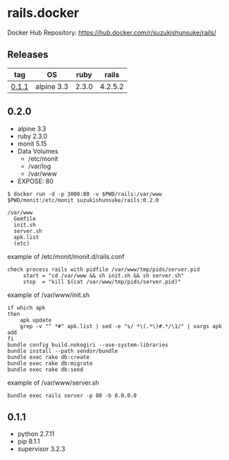 # rails.docker

Docker Hub Repository: https://hub.docker.com/r/suzukishunsuke/rails/

## Releases

tag | OS | ruby | rails
--- | --- | --- | ---
[0.1.1](https://github.com/suzuki-shunsuke/rails.docker/blob/0.1.1/Dockerfile) | alpine 3.3 | 2.3.0 | 4.2.5.2

## 0.2.0

* alpine 3.3
* ruby 2.3.0
* monit 5.15
* Data Volumes
  * /etc/monit
  * /var/log
  * /var/www
* EXPOSE: 80

```
$ docker run -d -p 3000:80 -v $PWD/rails:/var/www $PWD/monit:/etc/monit suzukishunsuke/rails:0.2.0
```

```
/var/www
  Gemfile
  init.sh
  server.sh
  apk.list
  (etc)
```

example of /etc/monit/monit.d/rails.conf

```
check process rails with pidfile /var/www/tmp/pids/server.pid
     start = "cd /var/www && sh init.sh && sh server.sh"
     stop  = "kill $(cat /var/www/tmp/pids/server.pid)"
```

example of /var/www/init.sh

```
if which apk
then
    apk update
    grep -v "^ *#" apk.list | sed -e "s/ *\(.*\)#.*/\1/" | xargs apk add
fi
bundle config build.nokogiri --use-system-libraries
bundle install --path vendor/bundle
bundle exec rake db:create
bundle exec rake db:migrate
bundle exec rake db:seed
```

example of /var/www/server.sh

```
bundle exec rails server -p 80 -b 0.0.0.0
```

## 0.1.1

* python 2.7.11
* pip 8.1.1
* supervisor 3.2.3

